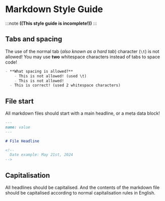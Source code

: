 # Markdown Style Guide

:::note
**((This style guide is incomplete!))**
:::

## Tabs and spacing

The use of the normal tab (*also known as a hard tab*) character (`\t`) is not allowed! You may use **two** whitespace
characters instead of tabs to space code!

```md
- **What spacing is allowed?**
	- This is not allowed! (used \t)
    - This is not allowed!
  - This is correct! (used 2 whitespace characters)
```

## File start

All markdown files should start with a main headline, or a meta data block!

```md
---
name: value
---

# File Headline

<!--
  Date example: May 21st, 2024
-->
```

## Capitalisation

All headlines should be capitalised. And the contents of the markdown file should be capitalised according to normal
capitalisation rules in English.
